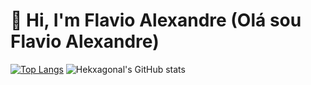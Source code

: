 # 👋 Hi, I'm Flavio Alexandre (Olá sou Flavio Alexandre)

[![Top Langs](https://github-readme-stats.vercel.app/api/top-langs/?username=Hekxagonal&layout=compact&theme=github_dark)](https://github.com/Hekxagonal/github-readme-stats)
![Hekxagonal's GitHub stats](https://github-readme-stats.vercel.app/api?username=Hekxagonal&count_private=true&theme=github_dark)
